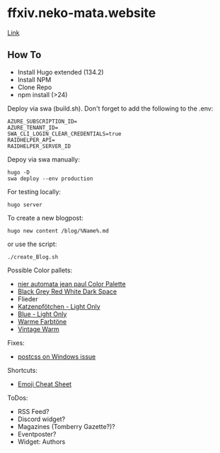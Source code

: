 # ffxiv.neko-mata.website

[Link](https://neko-mata.de)

## How To

* Install Hugo extended (134.2)
* Install NPM
* Clone Repo
* npm install (>24)

Deploy via swa (build.sh). Don't forget to add the following to the .env:
```
AZURE_SUBSCRIPTION_ID=
AZURE_TENANT_ID=
SWA_CLI_LOGIN_CLEAR_CREDENTIALS=true
RAIDHELPER_API=
RAIDHELPER_SERVER_ID
```

Depoy via swa manually:
```
hugo -D
swa deploy --env production
```

For testing locally:
```
hugo server
```

To create a new blogpost:
```
hugo new content /blog/%Name%.md
```

or use the script:
```
./create_Blog.sh
```

Possible Color pallets:

* [nier automata jean paul Color Palette](https://www.color-hex.com/color-palette/1023731)
* [Black Grey Red White Dark Space](https://colorhunt.co/palette/0000003e3636d72323f5eded)
* Flieder
* [Katzenpfötchen - Light Only](https://colorhunt.co/palette/f6f5f2f0ebe3f3d0d7ffefef)
* [Blue - Light Only](https://colorhunt.co/palette/92c7cfaad7d9fbf9f1e5e1da)
* [Warme Farbtöne](https://coolors.co/palette/628395-96897b-dfd5a5-dbad6a-cf995f)
* [Vintage Warm](https://coolors.co/palette/264653-2a9d8f-e9c46a-f4a261-e76f51)

Fixes:
* [postcss on Windows issue](https://github.com/gohugoio/hugo/issues/7333#issuecomment-1048571703)

Shortcuts:
* [Emoji Cheat Sheet](https://gohugo.io/quick-reference/emojis/)

ToDos:
* RSS Feed?
* Discord widget?
* Magazines (Tomberry Gazette?)?
* Eventposter?
* Widget: Authors